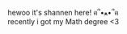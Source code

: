 hewoo it's shannen here! ฅ՞•ﻌ•՞ฅ  
recently i got my Math degree <3  



<!---
shannenswibisono/shannenswibisono is a ✨ special ✨ repository because its `README.md` (this file) appears on your GitHub profile.
You can click the Preview link to take a look at your changes.
--->
